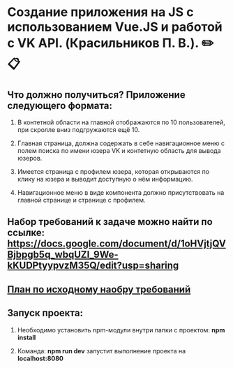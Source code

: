 # Cоздание приложения на JS с использованием Vue.JS и работой с VK API. (Красильников П. В.). :pencil2: :clipboard:</h1>

## Что должно получиться? Приложение следующего формата:

   1. В контетной  области на главной отображаются по 10 пользователей, при скролле вниз подгружаются ещё 10.

   2. Главная страница, должна содержать в себе навигационное меню с полем поиска по имени юзера VK и контетную область для вывода юзеров.

   3. Имеется страница с профилем юзера, которая открываются по клику на юзера и выводит доступную о нём информацию.

   4. Навигационное меню в виде компонента должно присутствовать на главной странице и странице с профилем.

## Набор требований к задаче можно найти по ссылке: https://docs.google.com/document/d/1oHVjtjQVBjbpgb5q_wbqUZI_9We-kKUDPtyypvzM35Q/edit?usp=sharing

## [План по исходному наобру требований](https://github.com/Pahahentikys/InkubatorFrontEndTest/blob/master/RoadMap.md)

## Запуск проекта:

   1. Необходимо установить npm-модули внутри папки с проектом: **npm install**

   2. Команда: **npm run dev** запустит выполнение проекта на **localhost:8080**

